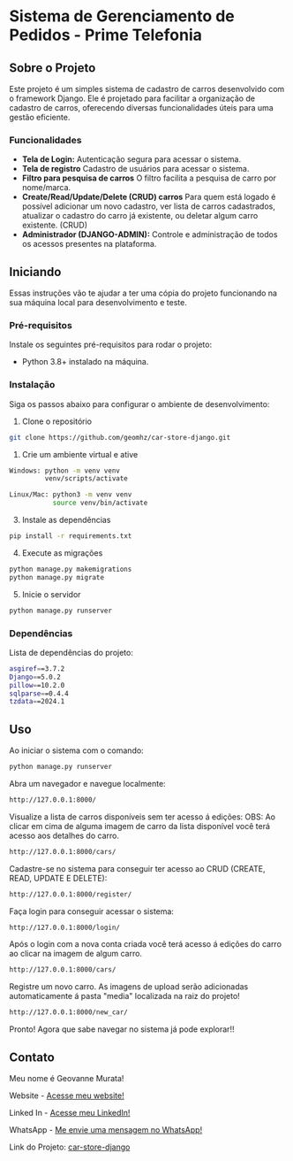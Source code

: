 # Sistema de Gerenciamento de Pedidos - Prime Telefonia

## Sobre o Projeto

Este projeto é um simples sistema de cadastro de carros desenvolvido com o framework Django. Ele é projetado para facilitar a organização de cadastro de carros, oferecendo diversas funcionalidades úteis para uma gestão eficiente.

### Funcionalidades

- **Tela de Login:** Autenticação segura para acessar o sistema.
- **Tela de registro** Cadastro de usuários para acessar o sistema.
- **Filtro para pesquisa de carros** O filtro facilita a pesquisa de carro por nome/marca.
- **Create/Read/Update/Delete (CRUD) carros** Para quem está logado é possível adicionar um novo cadastro, ver lista de carros cadastrados, atualizar o cadastro do carro já existente, ou deletar algum carro existente. (CRUD)
- **Administrador (DJANGO-ADMIN):** Controle e administração de todos os acessos presentes na plataforma.

## Iniciando

Essas instruções vão te ajudar a ter uma cópia do projeto funcionando na sua máquina local para desenvolvimento e teste.

### Pré-requisitos

Instale os seguintes pré-requisitos para rodar o projeto:

- Python 3.8+ instalado na máquina.

### Instalação

Siga os passos abaixo para configurar o ambiente de desenvolvimento:

1. Clone o repositório
```bash
git clone https://github.com/geomhz/car-store-django.git

```

1. Crie um ambiente virtual e ative
```bash
Windows: python -m venv venv
         venv/scripts/activate

Linux/Mac: python3 -m venv venv
           source venv/bin/activate
```

3. Instale as dependências
```bash
pip install -r requirements.txt
```
4. Execute as migrações
```bash
python manage.py makemigrations
python manage.py migrate
```

5. Inicie o servidor
```bash
python manage.py runserver
```

### Dependências

Lista de dependências do projeto:
```bash
asgiref==3.7.2
Django==5.0.2
pillow==10.2.0
sqlparse==0.4.4
tzdata==2024.1
```

## Uso

Ao iniciar o sistema com o comando:
```bash
python manage.py runserver
```

Abra um navegador e navegue localmente:
```bash
http://127.0.0.1:8000/
```

Visualize a lista de carros disponíveis sem ter acesso á edições:
OBS: Ao clicar em cima de alguma imagem de carro da lista disponível você terá acesso aos detalhes do carro.
```bash
http://127.0.0.1:8000/cars/
```

Cadastre-se no sistema para conseguir ter acesso ao CRUD (CREATE, READ, UPDATE E DELETE):
```bash
http://127.0.0.1:8000/register/
```

Faça login para conseguir acessar o sistema:
```bash
http://127.0.0.1:8000/login/
```

Após o login com a nova conta criada você terá acesso á edições do carro ao clicar na imagem de algum carro.
```bash
http://127.0.0.1:8000/cars/
```

Registre um novo carro. As imagens de upload serão adicionadas automaticamente á pasta "media" localizada na raiz do projeto!
```bash
http://127.0.0.1:8000/new_car/
```

Pronto! Agora que sabe navegar no sistema já pode explorar!!

## Contato
Meu nome é Geovanne Murata!

Website - [Acesse meu website!](https://geomurata.com/)

Linked In - [Acesse meu LinkedIn!](https://www.linkedin.com/in/geovanne-murata/)

WhatsApp - [Me envie uma mensagem no WhatsApp!](https://api.whatsapp.com/send/?phone=5511952842140)

Link do Projeto: [car-store-django](https://github.com/geomhz/car-store-django/)